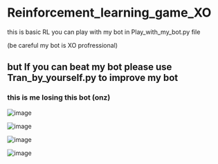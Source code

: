 # Reinforcement_learning_game_XO

this is basic RL 
you can play with my bot in Play_with_my_bot.py file 

(be careful my bot is XO profressional)

## but If you can beat my bot please use Tran_by_yourself.py to improve my bot

### this is me losing this bot (onz)

![image](https://user-images.githubusercontent.com/79450371/163724009-f4a1f970-ba8c-4c03-ad7b-3fce5eb42205.png)

![image](https://user-images.githubusercontent.com/79450371/163724019-91e34e67-0a48-4289-81ac-79374be94de6.png)

![image](https://user-images.githubusercontent.com/79450371/163724035-deae6677-767c-432b-b12f-43350790f273.png)

![image](https://user-images.githubusercontent.com/79450371/163724049-5411f340-b590-4ced-aca3-b0905808a9b6.png)

